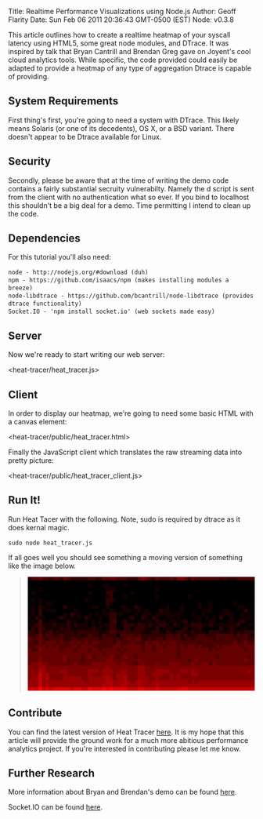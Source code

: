 Title: Realtime Performance Visualizations using Node.js
Author: Geoff Flarity
Date: Sun Feb 06 2011 20:36:43 GMT-0500 (EST)
Node: v0.3.8


This article outlines how to create a realtime heatmap of your syscall latency using HTML5, some great node modules, and DTrace. It was inspired by talk that Bryan Cantrill and Brendan Greg gave on Joyent's cool cloud analytics tools. While specific, the code provided could easily be adapted to provide a heatmap of any type of aggregation Dtrace is capable of providing. 

## System Requirements

First thing's first, you're going to need a system with DTrace. This likely means Solaris (or one of its decedents), OS X, or a BSD variant.  There doesn't appear to be Dtrace available for Linux. 

## Security

Secondly, please be aware that at the time of writing the demo code contains a fairly substantial secruity vulnerabilty. Namely the d script is sent from the client with no authentication what so ever. If you bind to localhost this shouldn't be a big deal for a demo. Time permitting I intend to clean up the code.  

## Dependencies 

For this tutorial you'll also need:

    node - http://nodejs.org/#download (duh)
    npm - https://github.com/isaacs/npm (makes installing modules a breeze)
    node-libdtrace - https://github.com/bcantrill/node-libdtrace (provides dtrace functionality)
    Socket.IO - 'npm install socket.io' (web sockets made easy)

## Server

Now we're ready to start writing our web server: 

<heat-tracer/heat_tracer.js>

## Client

In order to display our heatmap, we're going to need some basic HTML with a canvas element:

<heat-tracer/public/heat_tracer.html>

Finally the JavaScript client which translates the raw  streaming data into pretty picture:

<heat-tracer/public/heat_tracer_client.js>

## Run It!	

Run Heat Tacer with the following. Note, sudo is required by dtrace as it does kernal magic.
    
    sudo node heat_tracer.js

If all goes well you should see something a moving version of something like the image below.

> ![Alt value of image](heat-tracer/heat_tracer.png) 

## Contribute


You can find the latest version of Heat Tracer [here](https://github.com/gflarity/Heat-Tracer). It is my hope that this article will provide the ground work for a much more abitious performance analytics project. If you're interested in contributing please let me know.

## Further Research

More information about Bryan and Brendan's demo can be found [here](http://dtrace.org/blogs/brendan/2011/01/24/cloud-analytics-first-video/).

Socket.IO can be found [here](http://socket.io/).
